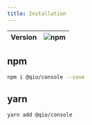 ```yaml
---
title: Installation
---
```


| Version | ![npm](https://img.shields.io/npm/v/@qio/console.svg) |
| :-----: | ----------------------------------------------------: |


## npm

```bash
npm i @qio/console --save
```

## yarn

```bash
yarn add @qio/console
```
